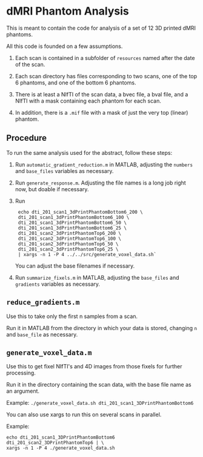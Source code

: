 # dMRI Phantom Analysis

This is meant to contain the code for analysis of a set of 12 3D printed dMRI phantoms.

All this code is founded on a few assumptions.

1. Each scan is contained in a subfolder of `resources` named after the date of the scan.

2. Each scan directory has files corresponding to two scans, one of the top 6 phantoms, and one of the bottom 6 phantoms.

3. There is at least a NIfTI of the scan data, a bvec file, a bval file, and a NIfTI with a mask containing each phantom for each scan.

4. In addition, there is a `.mif` file with a mask of just the very top (linear) phantom.

## Procedure

To run the same analysis used for the abstract, follow these steps:

1. Run `automatic_gradient_reduction.m` in MATLAB, adjusting the `numbers` and `base_files` variables as necessary.

2. Run `generate_response.m`. Adjusting the file names is a long job right now, but doable if necessary.

3. Run 

        echo dti_201_scan1_3dPrintPhantomBottom6_200 \
        dti_201_scan1_3dPrintPhantomBottom6_100 \
        dti_201_scan1_3dPrintPhantomBottom6_50 \
        dti_201_scan1_3dPrintPhantomBottom6_25 \
        dti_201_scan2_3dPrintPhantomTop6_200 \
        dti_201_scan2_3dPrintPhantomTop6_100 \
        dti_201_scan2_3dPrintPhantomTop6_50 \
        dti_201_scan2_3dPrintPhantomTop6_25 \
        | xargs -n 1 -P 4 ../../src/generate_voxel_data.sh`

    You can adjust the base filenames if necessary.

4. Run `summarize_fixels.m` in MATLAB, adjusting the `base_files` and `gradients` variables as necessary.

## `reduce_gradients.m`

Use this to take only the first n samples from a scan. 

Run it in MATLAB from the directory in which your data is stored, changing `n` and `base_file` as necessary.

## `generate_voxel_data.m`

Use this to get fixel NIfTI's and 4D images from those fixels for further processing.

Run it in the directory containing the scan data, with the base file name as an argument.

Example: `./generate_voxel_data.sh dti_201_scan1_3DPrintPhantomBottom6`

You can also use xargs to run this on several scans in parallel.

Example:

    echo dti_201_scan1_3DPrintPhantomBottom6 dti_201_scan2_3DPrintPhantomTop6 | \
    xargs -n 1 -P 4 ./generate_voxel_data.sh
 
